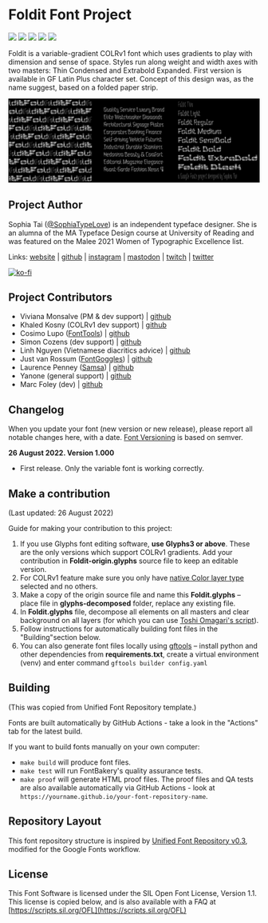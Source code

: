 # Foldit Font Project
[![][Fontbakery]](https://sophiadesign.github.io/Foldit/fontbakery/fontbakery-report.html)
[![][Universal]](https://sophiadesign.github.io/Foldit/fontbakery/fontbakery-report.html)
[![][GF Profile]](https://sophiadesign.github.io/Foldit/fontbakery/fontbakery-report.html)
[![][Outline Correctness]](https://sophiadesign.github.io/Foldit/fontbakery/fontbakery-report.html)
[![][Shaping]](https://SophiaDesign.github.io/GF-Foldit/fontbakery-report.html)

[Fontbakery]: https://img.shields.io/endpoint?url=https%3A%2F%2Fraw.githubusercontent.com%2FSophiaDesign%2FGF-Foldit%2Fgh-pages%2Fbadges%2Foverall.json
[GF Profile]: https://img.shields.io/endpoint?url=https%3A%2F%2Fraw.githubusercontent.com%2FSophiaDesign%2FGF-Foldit%2Fgh-pages%2Fbadges%2FGoogleFonts.json
[Outline Correctness]: https://img.shields.io/endpoint?url=https%3A%2F%2Fraw.githubusercontent.com%2FSophiaDesign%2FGF-Foldit%2Fgh-pages%2Fbadges%2FOutlineCorrectnessChecks.json
[Shaping]: https://img.shields.io/endpoint?url=https%3A%2F%2Fraw.githubusercontent.com%2FSophiaDesign%2FGF-Foldit%2Fgh-pages%2Fbadges%2FShapingChecks.json
[Universal]: https://img.shields.io/endpoint?url=https%3A%2F%2Fraw.githubusercontent.com%2FSophiaDesign%2FGF-Foldit%2Fgh-pages%2Fbadges%2FUniversal.json

Foldit is a variable-gradient COLRv1 font which uses gradients to play with dimension and sense of space. Styles run along weight and width axes with two masters: Thin Condensed and Extrabold Expanded. First version is available in GF Latin Plus character set. Concept of this design was, as the name suggest, based on a folded paper strip.

![Sample Image](documentation/image1.png)

## Project Author

Sophia Tai ([@SophiaTypeLove](http://instagram.com/sophiatypelove)) is an independent typeface designer. She is an alumna of the MA Typeface Design course at University of Reading and was featured on the Malee 2021 Women of Typographic Excellence list.

Links: [website](http://www.sophiatai.com) | [github](https://github.com/SophiaDesign) | [instagram](http://instagram.com/sophiatypelove) | [mastodon](http://typo.social/@sophiatypelove) | [twitch](http://twitch.tv/sophiatypelove) | [twitter](http://twitter.com/sophiatypelove)

[![ko-fi](https://ko-fi.com/img/githubbutton_sm.svg)](https://ko-fi.com/F1F0ADJNT)

## Project Contributors

- Viviana Monsalve (PM & dev support) | [github](https://github.com/vv-monsalve)
- Khaled Kosny (COLRv1 dev support) | [github](https://github.com/khaledhosny)
- Cosimo Lupo ([FontTools](https://github.com/fonttools/fonttools)) | [github](https://github.com/anthrotype)
- Simon Cozens (dev support) | [github](https://github.com/simoncozens)
- Linh Nguyen (Vietnamese diacritics advice) | [github](https://github.com/Rei-Nguyen)
- Just van Rossum ([FontGoggles](https://fontgoggles.org/)) | [github](https://github.com/justvanrossum)
- Laurence Penney ([Samsa](https://lorp.github.io/samsa)) | [github](https://github.com/Lorp)
- Yanone (general support) | [github](https://github.com/yanone)
- Marc Foley (dev) | [github](https://github.com/m4rc1e)

## Changelog

When you update your font (new version or new release), please report all notable changes here, with a date. [Font Versioning](https://googlefonts.github.io/gf-guide/upstream) is based on semver. 

**26 August 2022. Version 1.000**

- First release. Only the variable font is working correctly.


## Make a contribution

(Last updated: 26 August 2022)

Guide for making your contribution to this project:

1. If you use Glyphs font editing software, **use Glyphs3 or above**. These are the only versions which support COLRv1 gradients. Add your contribution in **Foldit-origin.glyphs** source file to keep an editable version.
2. For COLRv1 feature make sure you only have [native Color layer type](https://glyphsapp.com/learn/creating-an-svg-color-font) selected and no others. 
3. Make a copy of the origin source file and name this **Foldit.glyphs** – place file in **glyphs-decomposed** folder, replace any existing file.
4. In **Foldit.glyphs** file, decompose all elements on all masters and clear background on all layers (for which you can use [Toshi Omagari's script](https://github.com/Tosche/Glyphs-Scripts)). 
5. Follow instructions for automatically building font files in the "Building"section below.
6. You can also generate font files locally using [gftools](https://github.com/googlefonts/gftools) – install python and other dependencies from **requirements.txt**, create a virtual environment (venv) and enter command
`gftools builder config.yaml`

## Building
(This was copied from Unified Font Repository template.) 

Fonts are built automatically by GitHub Actions - take a look in the "Actions" tab for the latest build.

If you want to build fonts manually on your own computer:

- `make build` will produce font files.
- `make test` will run FontBakery's quality assurance tests.
- `make proof` will generate HTML proof files.
The proof files and QA tests are also available automatically via GitHub Actions - look at `https://yourname.github.io/your-font-repository-name`.


## Repository Layout

This font repository structure is inspired by [Unified Font Repository v0.3](https://github.com/unified-font-repository/Unified-Font-Repository), modified for the Google Fonts workflow.

## License

This Font Software is licensed under the SIL Open Font License, Version 1.1.
This license is copied below, and is also available with a FAQ at
[https://scripts.sil.org/OFL](https://scripts.sil.org/OFL)